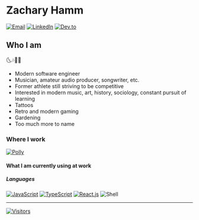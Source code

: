 # Zachary Hamm

[![Email](https://img.shields.io/badge/Email-zjhamm304+hello@gmail.com-F5F5F5?style=for-the-badge&labelColor=EA4335&logo=gmail&logoColor=white)](mailto:zjhamm304+hello@gmail.com)
[![LinkedIn](https://img.shields.io/badge/LinkedIn-@hammzj-F5F5F5?style=for-the-badge&logo=linkedin&logoColor=white&labelColor=0077B5)](https://www.linkedin.com/in/hammzachj/)
[![Dev.to](https://img.shields.io/badge/dev.to-@zjhamm-F5F5F5?style=for-the-badge&logo=devdotto&logoColor=white&labelColor=0A0A0A)](https://dev.to/hammzj)


## Who I am

🌜🎶🎵🌛

- Modern software engineer
- Musician, amateur audio producer, songwriter, etc.
- Former athlete still striving to be competitive
- Interested in modern music, art, history, sociology, constant pursuit of learning
- Tattoos
- Retro and modern gaming
- Gardening
- Too much more to name

### Where I work

[![Polly](https://img.shields.io/badge/Polly-Staff%20Software%20Engineer-141414?style=for-the-badge&labelColor=75FDEF)](https://polly.io/)

#### What I am currently using at work

##### Languages

[![JavaScript](https://img.shields.io/badge/JavaScript-323330?style=for-the-badge&logo=javascript&logoColor=F7DF1E)](https://www.javascript.com/)
[![TypeScript](https://img.shields.io/badge/TypeScript-007ACC?style=for-the-badge&logo=typescript&logoColor=F5F5F5)](https://www.typescriptlang.org/)
[![React.js](https://img.shields.io/badge/React.js-087EA4?style=for-the-badge&logo=react&logoColor=white)](https://www.javascript.com/)
![Shell](https://img.shields.io/badge/Shell_Script-121011?style=for-the-badge&logo=gnu-bash&logoColor=white)

***

<!--
https://www.visitorbadge.io/
Want to keep track of your visitors?
You can keep track of your total hits and seven day visitor overview on our status page:
https://visitorbadge.io/status?path=https://github.com/hammzj
You can also make use of our API to receive the information if you want to integrate it in your system. The API is available at:
https://api.visitorbadge.io/api/status?path=https://github.com/hammzj - GET
-->

[![Visitors](https://api.visitorbadge.io/api/visitors?path=https%3A%2F%2Fgithub.com%2Fhammzj&label=Visitors&countColor=%23daa520)](https://visitorbadge.io/status?path=https%3A%2F%2Fgithub.com%2Fhammzj)

